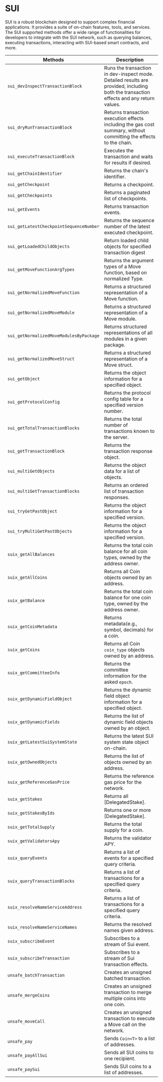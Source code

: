 # SUI

SUI is a robust blockchain designed to support complex financial applications. It provides a suite of on-chain features, tools, and services. The SUI supported methods offer a wide range of functionalities for developers to integrate with the SUI network, such as querying balances, executing transactions, interacting with SUI-based smart contracts, and more.

| Methods | Description |
| --- | --- |
| `sui_devInspectTransactionBlock` | Runs the transaction in dev-inspect mode. Detailed results are provided, including both the transaction effects and any return values. |
| `sui_dryRunTransactionBlock` | Returns transaction execution effects including the gas cost summary, without committing the effects to the chain. |
| `sui_executeTransactionBlock` | Executes the transaction and waits for results if desired. |
| `sui_getChainIdentifier` | Returns the chain's identifier. |
| `sui_getCheckpoint` | Returns a checkpoint. |
| `sui_getCheckpoints` | Returns a paginated list of checkpoints. |
| `sui_getEvents` | Returns transaction events. |
| `sui_getLatestCheckpointSequenceNumber` | Returns the sequence number of the latest executed checkpoint. |
| `sui_getLoadedChildObjects` | Return loaded child objects for specified transaction digest |
| `sui_getMoveFunctionArgTypes` | Returns the argument types of a Move function, based on normalized Type. |
| `sui_getNormalizedMoveFunction` | Returns a structured representation of a Move function. |
| `sui_getNormalizedMoveModule` | Returns a structured representation of a Move module. |
| `sui_getNormalizedMoveModulesByPackage` | Returns structured representations of all modules in a given package. |
| `sui_getNormalizedMoveStruct` | Returns a structured representation of a Move struct. |
| `sui_getObject` | Returns the object information for a specified object. |
| `sui_getProtocolConfig` | Returns the protocol config table for a specified version number. |
| `sui_getTotalTransactionBlocks` | Returns the total number of transactions known to the server. |
| `sui_getTransactionBlock` | Returns the transaction response object. |
| `sui_multiGetObjects` | Returns the object data for a list of objects. |
| `sui_multiGetTransactionBlocks` | Returns an ordered list of transaction responses. |
| `sui_tryGetPastObject` | Returns the object information for a specified version. |
| `sui_tryMultiGetPastObjects` | Returns the object information for a specified version. |
| `suix_getAllBalances` | Returns the total coin balance for all coin types, owned by the address owner. |
| `suix_getAllCoins` | Returns all Coin objects owned by an address. |
| `suix_getBalance` | Returns the total coin balance for one coin type, owned by the address owner. |
| `suix_getCoinMetadata` | Returns metadata(e.g., symbol, decimals) for a coin. |
| `suix_getCoins` | Returns all Coin `coin_type` objects owned by an address. |
| `suix_getCommitteeInfo` | Returns the committee information for the asked `epoch`. |
| `suix_getDynamicFieldObject` | Returns the dynamic field object information for a specified object. |
| `suix_getDynamicFields` | Returns the list of dynamic field objects owned by an object. |
| `suix_getLatestSuiSystemState` | Returns the latest SUI system state object on-chain. |
| `suix_getOwnedObjects` | Returns the list of objects owned by an address. |
| `suix_getReferenceGasPrice` | Returns the reference gas price for the network. |
| `suix_getStakes` | Returns all [DelegatedStake]. |
| `suix_getStakesByIds` | Returns one or more [DelegatedStake]. |
| `suix_getTotalSupply` | Returns the total supply for a coin. |
| `suix_getValidatorsApy` | Returns the validator APY. |
| `suix_queryEvents` | Returns a list of events for a specified query criteria. |
| `suix_queryTransactionBlocks` | Returns a list of transactions for a specified query criteria. |
| `suix_resolveNameServiceAddress` | Returns a list of transactions for a specified query criteria. |
| `suix_resolveNameServiceNames` | Returns the resolved names given address. |
| `suix_subscribeEvent` | Subscribes to a stream of Sui event. |
| `suix_subscribeTransaction` | Subscribes to a stream of Sui transaction effects. |
| `unsafe_batchTransaction` | Creates an unsigned batched transaction. |
| `unsafe_mergeCoins` | Creates an unsigned transaction to merge multiple coins into one coin. |
| `unsafe_moveCall` | Creates an unsigned transaction to execute a Move call on the network. |
| `unsafe_pay` | Sends `Coin<T>` to a list of addresses. |
| `unsafe_payAllSui` | Sends all SUI coins to one recipient. |
| `unsafe_paySui` | Sends SUI coins to a list of addresses. |

